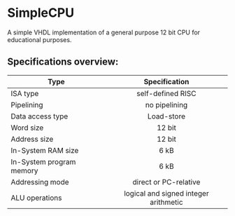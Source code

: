 # SimpleCPU
A simple VHDL implementation of a general purpose 12 bit CPU for educational purposes. 

## Specifications overview:
| Type        | Specification           | 
| ------------- |:-------------:| 
| ISA type      | self-defined RISC | 
| Pipelining      | no pipelining      | 
| Data access type      | Load-store      |   
| Word size | 12 bit      |
|Address size | 12 bit      |
| In-System RAM size | 6 kB       |
| In-System program memory | 6 kB      |
| Addressing mode | direct or PC-relative      |
| ALU operations | logical and signed integer arithmetic      |

